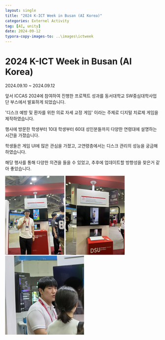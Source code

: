 ```yaml
---
layout: single
title: "2024 K-ICT Week in Busan (AI Korea)"
categories: Externel Activity
tag: [AI, unity]
date: 2024-09-12
typora-copy-images-to: ..\images\ictweek
---
```


# 2024 K-ICT Week in Busan (AI Korea)

2024.09.10 ~ 2024.09.12

앞서 ICCAS 2024에 참여하여 진행한 프로젝트 성과를 동서대학교 SW중심대학사업단 부스에서 발표하게 되었습니다.

'디스크 예방 및 환자를 위한 의료 자세 교정 게임' 이라는 주제로 디지털 치료제 게임을 제작하였습니다.

행사에 방문한 학생부터 10대 학생부터 60대 성인분들까지 다양한 연령대에 설명하는 시간을 가졌습니다.

학생들은 게임 UI에 많은 관심을 가졌고, 고연령층에서는 디스크 관리의 성능을 궁금해 하였습니다.

해당 행사를 통해 다양한 의견을 들을 수 있었고, 추후에 업데이트할 방향성을 찾은거 같아 좋았습니다.

<img src="..\images\ictweek\IMG_8491.JPEG" alt="IMG_8491" style="zoom:25%;" />

<img src="..\images\ictweek\IMG_8505.JPEG" alt="IMG_8505" style="zoom:25%;" />

<img src="..\images\ictweek\IMG_8512.JPG" alt="IMG_8512" style="zoom:25%;" />
